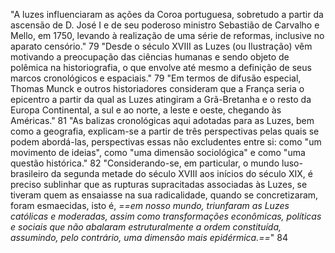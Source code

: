 "A luzes influenciaram as ações da Coroa portuguesa, sobretudo a partir da ascensão de D. José I e de seu poderoso ministro Sebastião de Carvalho e Mello, em 1750, levando à realização de uma série de reformas, inclusive no aparato censório." 79
"Desde o século XVIII as Luzes (ou Ilustração) vêm motivando a preocupação das ciências humanas e sendo objeto de polêmica na historiografia, o que envolve até mesmo a definição de seus marcos cronológicos e espaciais." 79
"Em termos de difusão especial, Thomas Munck e outros historiadores consideram que a França seria o epicentro a partir da qual as Luzes atingiram a Grã-Bretanha e o resto da Europa Continental, a sul e ao norte, a leste e oeste, chegando às Américas." 81
"As balizas cronológicas aqui adotadas para as Luzes, bem como a geografia, explicam-se a partir de três perspectivas pelas quais se podem abordá-las, perspectivas essas não excludentes entre si: como "um movimento de ideias", como "uma dimensão sociológica" e como "uma questão histórica." 82
"Considerando-se, em particular, o mundo luso-brasileiro da segunda metade do século XVIII aos inícios do século XIX, é preciso sublinhar que as rupturas supracitadas associadas às Luzes, se tiveram quem as ensaiasse na sua radicalidade, quando se concretizaram, foram esmaecidas, isto é, *==em nosso mundo, triunfaram as Luzes católicas e moderadas, assim como transformações econômicas, políticas e sociais que não abalaram estruturalmente a ordem constituída, assumindo, pelo contrário, uma dimensão mais epidérmica.==*" 84
